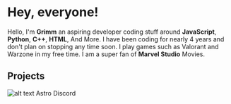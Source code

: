 # Hey, everyone!

Hello, I'm **Grimm** an aspiring developer coding stuff around **JavaScript**, **Python**, **C++**, **HTML**, And More. I have been coding for nearly 4 years and don't plan on stopping any time soon. I play games such as Valorant and Warzone in my free time. I am a super fan of **Marvel Studio** Movies.

## Projects
![alt text](https://cdn.discordapp.com/attachments/854181916470804500/862895563188076544/Astro_Main.png) Astro Discord
